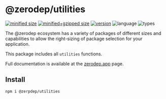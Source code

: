 # @zerodep/utilities

[![minified size](https://img.shields.io/bundlephobia/min/@zerodep/utilities?style=flat-square&color=blue)](https://bundlephobia.com/package/@zerodep/utilities)
[![minified+gzipped size](https://img.shields.io/bundlephobia/minzip/@zerodep/utilities?style=flat-square&color=blue)](https://bundlephobia.com/package/@zerodep/utilities)
[![version](https://img.shields.io/npm/v/@zerodep/utilities?style=flat-square&color=blue)](https://www.npmjs.com/package/@zerodep/utilities)
![language](https://img.shields.io/badge/typescript-100%25-blue?style=flat-square)
![types](https://img.shields.io/badge/types-included-blue?style=flat-square)

The @zerodep ecosystem has a variety of packages of different sizes and capabilities to allow the right-sizing of package selection for your application.

This package includes all `utilities` functions.

Full documentation is available at the [zerodep.app](http://zerodep.app/utilities) page.

## Install

```bash
npm i @zerpdep/utilities
```
